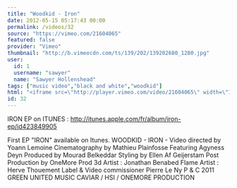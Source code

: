 ```yaml
---
title: "Woodkid - Iron"
date: 2012-05-15 05:17:43 00:00
permalink: /videos/32
source: "https://vimeo.com/21604065"
featured: false
provider: "Vimeo"
thumbnail: "http://b.vimeocdn.com/ts/139/202/139202680_1280.jpg"
user:
  id: 1
  username: "sawyer"
  name: "Sawyer Hollenshead"
tags: ["music video","black and white","woodkid"]
html: "<iframe src=\"http://player.vimeo.com/video/21604065\" width=\"1280\" height=\"720\" frameborder=\"0\" webkitAllowFullScreen mozallowfullscreen allowFullScreen></iframe>"
id: 32
---
```


IRON EP on ITUNES : http://itunes.apple.com/fr/album/iron-ep/id423849905

First EP "IRON" available on Itunes.
WOODKID - IRON - Video directed by Yoann Lemoine
Cinematography by Mathieu Plainfosse
Featuring Agyness Deyn
Produced by Mourad Belkeddar
Styling by Ellen Af Geijerstam
Post Production by OneMore Prod
3d Artist : Jonathan Benabed
Flame Artist : Herve Thouement
Label & Video commissioner Pierre Le Ny
P & C 2011 GREEN UNITED MUSIC
CAVIAR / HSI / ONEMORE PRODUCTION